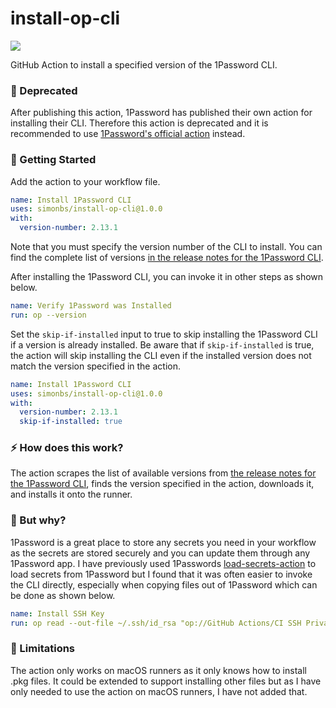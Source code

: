 # install-op-cli

[![](https://github.com/simonbs/install-op-cli/actions/workflows/test.yml/badge.svg)](https://github.com/simonbs/install-op-cli/actions/workflows/test.yml)

GitHub Action to install a specified version of the 1Password CLI.

### 🫥 Deprecated

After publishing this action, 1Password has published their own action for installing their CLI. Therefore this action is deprecated and it is recommended to use [1Password's official action](https://github.com/1Password/install-cli-action) instead.

### 🚀 Getting Started

Add the action to your workflow file.

```yml
name: Install 1Password CLI
uses: simonbs/install-op-cli@1.0.0
with:
  version-number: 2.13.1
```

Note that you must specify the version number of the CLI to install. You can find the complete list of versions [in the release notes for the 1Password CLI](https://app-updates.agilebits.com/product_history/CLI2).

After installing the 1Password CLI, you can invoke it in other steps as shown below.

```yml
name: Verify 1Password was Installed
run: op --version
```

Set the `skip-if-installed` input to true to skip installing the 1Password CLI if a version is already installed. Be aware that if `skip-if-installed` is true, the action will skip installing the CLI even if the installed version does not match the version specified in the action.

```yml
name: Install 1Password CLI
uses: simonbs/install-op-cli@1.0.0
with:
  version-number: 2.13.1
  skip-if-installed: true
```

### ⚡️ How does this work?

The action scrapes the list of available versions from [the release notes for the 1Password CLI](https://app-updates.agilebits.com/product_history/CLI2), finds the version specified in the action, downloads it, and installs it onto the runner.

### 🤨 But why?

1Password is a great place to store any secrets you need in your workflow as the secrets are stored securely and you can update them through any 1Password app. I have previously used 1Passwords [load-secrets-action](https://github.com/1Password/load-secrets-action) to load secrets from 1Password but I found that it was often easier to invoke the CLI directly, especially when copying files out of 1Password which can be done as shown below.

```yml
name: Install SSH Key
run: op read --out-file ~/.ssh/id_rsa "op://GitHub Actions/CI SSH Private Key/ci-ssh-key"
```

### 🙊 Limitations

The action only works on macOS runners as it only knows how to install .pkg files. It could be extended to support installing other files but as I have only needed to use the action on macOS runners, I have not added that.

